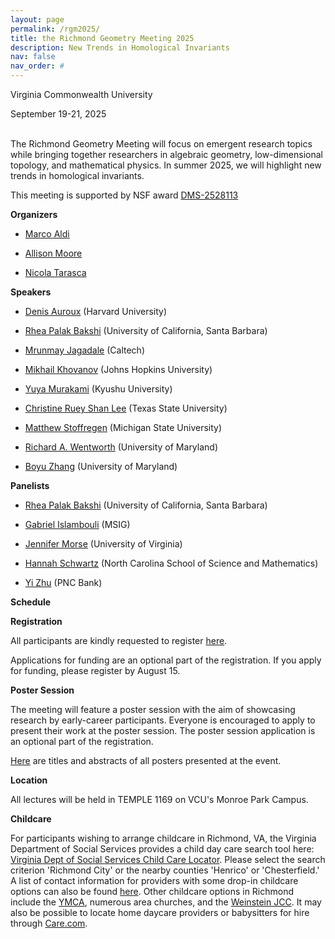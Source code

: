 ```yaml
---
layout: page
permalink: /rgm2025/
title: the Richmond Geometry Meeting 2025
description: New Trends in Homological Invariants
nav: false
nav_order: #
---
```


Virginia Commonwealth University

September 19-21, 2025

<br/>
The Richmond Geometry Meeting will focus on emergent research topics while bringing together researchers in algebraic geometry, low-dimensional topology, and mathematical physics. In summer 2025, we will highlight new trends in homological invariants.

This meeting is supported by NSF award <a href='https://www.nsf.gov/awardsearch/showAward?AWD_ID=2528113'>DMS-2528113</a>

<b>Organizers</b>

- <a href='https://math.vcu.edu/directory/aldi.html'>Marco Aldi</a>

- <a href='https://math.vcu.edu/directory/moore.html'>Allison Moore</a>

- <a href='https://nicolatarasca.github.io'>Nicola Tarasca</a>

<b>Speakers</b>

- <a href="https://people.math.harvard.edu/~auroux/">Denis Auroux</a> (Harvard University)

- <a href="https://rheapalakbakshi.com">Rhea Palak Bakshi</a> (University of California, Santa Barbara)

- <a href="https://www.pma.caltech.edu/people/mrunmay-jagadale">Mrunmay Jagadale</a> (Caltech)

- <a href="https://www.math.columbia.edu/~khovanov/">Mikhail Khovanov</a> (Johns Hopkins University)

- <a href="https://sites.google.com/view/yuya-murakami/home?authuser=0">Yuya Murakami</a> (Kyushu University)

- <a href="https://crslee.wp.txstate.edu">Christine Ruey Shan Lee</a> (Texas State University)

- <a href="https://sites.google.com/view/matthew-stoffregen">Matthew Stoffregen</a> (Michigan State University)

- <a href="https://www.math.umd.edu/~raw/">Richard A. Wentworth</a> (University of Maryland)

- <a href="https://www.math.umd.edu/~bzh/">Boyu Zhang</a> (University of Maryland)

<b>Panelists</b>

- <a href="https://rheapalakbakshi.com">Rhea Palak Bakshi</a> (University of California, Santa Barbara)

- <a href="https://sites.google.com/view/gabrielislambouli/">Gabriel Islambouli</a> (MSIG)

- <a href="https://morsej123.github.io">Jennifer Morse</a> (University of Virginia)

- <a href="https://www.ncssm.edu/directory/hannah-joseph">Hannah Schwartz</a> (North Carolina School of Science and Mathematics)

- <a href="https://sites.google.com/site/yizhuhomepage/home">Yi Zhu</a> (PNC Bank)

<b>Schedule</b>

<div class="embeddable_schedule" shortname="RVAGeometry2025" daterange="all"></div>
<script src="https://researchseminars.org/embed_seminars.js" onload="seminarEmbedder.initialize({'addCSS': true});"></script>

<b>Registration</b>

All participants are kindly requested to register <a href='https://docs.google.com/forms/d/e/1FAIpQLSfxnSOFjm4LaVP9LIqtT8f_WkQBjUv9NUdvZtHuqF4pmm66aw/viewform?usp=dialog'>here</a>.

Applications for funding are an optional part of the registration. If you apply for funding, please register by August 15.

<b>Poster Session</b>

The meeting will feature a poster session with the aim of showcasing research by early-career participants.
Everyone is encouraged to apply to present their work at the poster session. The poster session application is an optional part of the registration.

<a href="assets/pdf/RGM2025_Poster_Abstracts.pdf">Here</a> are titles and abstracts of all posters presented at the event.

<b>Location</b>

All lectures will be held in TEMPLE 1169 on VCU's Monroe Park Campus.

<b>Childcare</b>

For participants wishing to arrange childcare in Richmond, VA, the Virginia Department of Social Services provides a child day care search tool here:
<a href='https://www.dss.virginia.gov/facility/search/cc2.cgi'>Virginia Dept of Social Services Child Care Locator</a>.
Please select the search criterion 'Richmond City' or the nearby counties 'Henrico' or 'Chesterfield.' A list of contact information for providers with some drop-in childcare options can also be found <a href='https://richmondmom.com/2017/03/05/drop-child-care-resources-richmond/'>here</a>. Other childcare options in Richmond include the <a href='https://www.ymcarichmond.org/programs/child-care'>YMCA</a>, numerous area churches, and the <a href='https://weinsteinjcc.org/explore-our-programs/babysitting/#'>Weinstein JCC</a>. It may also be possible to locate home daycare providers or babysitters for hire through <a href='https://www.care.com/day-care/richmond-va'>Care.com</a>.
